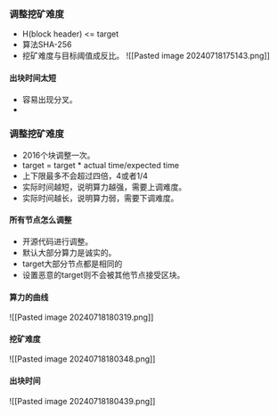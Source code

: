 
### 调整挖矿难度

- H(block header) <= target
- 算法SHA-256
- 挖矿难度与目标阈值成反比。
 ![[Pasted image 20240718175143.png]]


#### 出块时间太短

- 容易出现分叉。
- 

### 调整挖矿难度
- 2016个块调整一次。
- target = target * actual time/expected time
- 上下限最多不会超过四倍，4或者1/4
- 实际时间越短，说明算力越强，需要上调难度。
- 实际时间越长，说明算力弱，需要下调难度。

#### 所有节点怎么调整
- 开源代码进行调整。
- 默认大部分算力是诚实的。
- target大部分节点都是相同的
- 设置恶意的target则不会被其他节点接受区块。

#### 算力的曲线
![[Pasted image 20240718180319.png]]

#### 挖矿难度
![[Pasted image 20240718180348.png]]



#### 出块时间

![[Pasted image 20240718180439.png]]